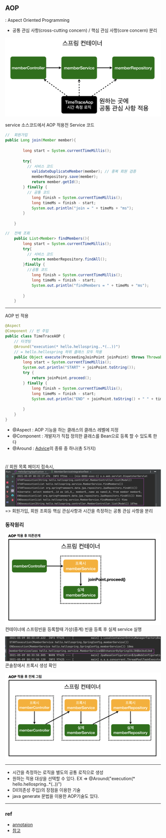 ## AOP
: Aspect Oriented Programming

- 공통 관심 사항(cross-cutting concern) / 핵심 관심 사항(core concern) 분리

![AOP](../img/AOP.png)

service 소스코드에서 AOP 적용전 Service 코드

```java
//  회원가입 
public Long join(Member member){

        long start = System.currentTimeMillis();

        try{
          // 서비스 코드
            validateDuplicateMember(member); // 중복 회원 검증
            memberRepository.save(member);
            return member.getId();
        } finally {
          // 공통 코드
            long finish = System.currentTimeMillis();
            long timeMs = finish - start;
            System.out.println("join = " + timeMs + "ms");
        }

    }
  ```
```java
//  전체 조회 
    public List<Member> findMembers(){
        long start = System.currentTimeMillis();
        try{
          // 서비스 코드
            return memberRepository.findAll();
        }finally {
          //공통 코드
            long finish = System.currentTimeMillis();
            long timeMs = finish - start;
            System.out.println("findMembers = " + timeMs + "ms");

        }
    }
```
- - - 
AOP 빈 적용
```java
@Aspect
@Component // 빈 주입 
public class TimeTraceAOP {
    // 타겟팅
    @Around("execution(* hello.hellospring..*(..))")
    // = hello.hellospring 하위 클래스 모두 적용
    public Object execute(ProceedingJoinPoint joinPoint) throws Throwable {
        long start = System.currentTimeMillis();
        System.out.println("START" + joinPoint.toString());
        try {
            return joinPoint.proceed();
        } finally {
            long finish = System.currentTimeMillis();
            long timeMs = finish - start;
            System.out.println("END" + joinPoint.toString() + " " + timeMs + "ms");

        }
    }
}
```
- @Aspect : AOP 기능을 하는 클래스의 클래스 레벨에 지정
- @Component : 개발자가 직접 정의한 클래스를 Bean으로 등록 할 수 있도록 한다
- @Around : [Advice](./annotation.md)의 종류 중 하나(총 5가지)

#
//  회원 목록 페이지 접속시, 
![AOP 적용](../img/AOP_2.png)
=> 회원가입, 회원 조회등 핵심 관심사항과 시간을 측정하는 공통 관심 사항을 분리

### 동작원리 
![proxy1](../img/AOP_proxy_1.png)
컨테이너에 스프링빈을 등록할때 가상(중계) 빈을 등록 후 실제 service 실행

![proxy1](../img/AOP_proxy_console.png "프록시 확인")
콘솔창에서 프록시 생성 확인

![proxy1](../img/AOP_proxy_2.png "컨테이너 전체")

- - - 

- 시간을 측정하는 로직을 별도의 공통 로직으로 생성
- 원하는 적용 대상을 선택할 수 있다. EX => @Around("execution(* hello.hellospring..*(..))")
- DI(의존성 주입)의 장점을 이용한 기술
- java generate 문법을 이용한 AOP기술도 있다.

---
### ref
- [annotaion](https://galid1.tistory.com/498)
- [참고](https://velog.io/@ayoung0073/springboot-AOP)